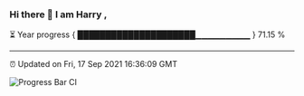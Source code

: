### Hi there 👋 I am Harry , 

⏳ Year progress { █████████████████████▁▁▁▁▁▁▁▁▁ } 71.15 %

---

⏰ Updated on Fri, 17 Sep 2021 16:36:09 GMT

![Progress Bar CI](https://github.com/duykhang68/duykhang68/workflows/Progress%20Bar%20CI/badge.svg)
